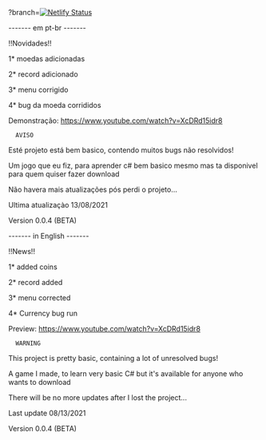 ?branch=[![Netlify Status](https://api.netlify.com/api/v1/badges/410a92ff-189f-4479-b8c2-7caaa49f1b63/deploy-status)](https://app.netlify.com/sites/merry-shortbread-ce1837/deploys)

------- em pt-br -------

!!Novidades!!

1* moedas adicionadas

2* record adicionado

3* menu corrigido

4* bug da moeda corrididos

Demonstração:
https://www.youtube.com/watch?v=XcDRd15idr8

      AVISO


Esté projeto está bem basico, contendo muitos bugs não resolvidos!

Um jogo que eu fiz, para aprender c# bem basico mesmo mas ta disponivel para quem quiser fazer download

Não havera mais atualizações pós perdi o projeto...

Ultima atualizaçào 13/08/2021

Version 0.0.4 (BETA)

------- in English -------

!!News!!

1* added coins

2* record added

3* menu corrected

4* Currency bug run

Preview:
https://www.youtube.com/watch?v=XcDRd15idr8

      WARNING


This project is pretty basic, containing a lot of unresolved bugs!

A game I made, to learn very basic C# but it's available for anyone who wants to download

There will be no more updates after I lost the project...

Last update 08/13/2021

Version 0.0.4 (BETA)
